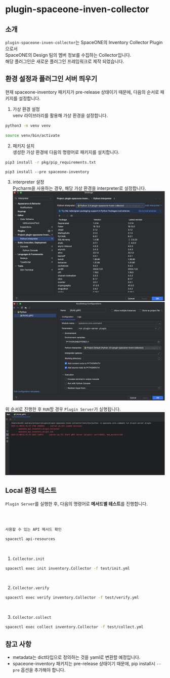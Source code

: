 # plugin-spaceone-inven-collector

## 소개
`plugin-spaceone-inven-collector`는 SpaceONE의 Inventory Collector Plugin으로서  
SpaceONE의 Design 팀의 멤버 정보를 수집하는 Collector입니다.    
해당 플러그인은 새로운 플러그인 프레임워크로 제작 되었습니다.

## 환경 설정과 플러그인 서버 띄우기
현재 spaceone-inventory 패키지가 pre-release 상태이기 때문에, 다음의 순서로 패키지를 설정합니다.

1) 가상 환경 설정  
venv 라이브러리를 활용해 가상 환경을 설정합니다.
```bash
python3 -m venv venv
```
```bash
source venv/bin/activate
```

2) 패키지 설치  
생성한 가상 환경에 다음의 명령어로 패키지를 설치합니다.
```bash
pip3 install -r pkg/pip_requirements.txt
```
```angular2html
pip3 install --pre spaceone-inventory
```

3) interpreter 설정  
    Pycharm을 사용하는 경우, 해당 가상 환경을 interpreter로 설정합니다.  
![img.png](docs/interpreter_settings.png)
![img.png](docs/run_settings.png)

위 순서로 진행한 후 `RUN`할 경우 `Plugin Server`가 실행됩니다.  
![img.png](docs/run_plugin_server.png)


## Local 환경 테스트
`Plugin Server`를 실행한 후, 다음의 명령어로 **메서드별 테스트**를 진행합니다.

<br>
<br>

`사용할 수 있는 API 메서드 확인`
```bash
spacectl api-resources
```

<br>

1) `Collector.init`
```bash
spacectl exec init inventory.Collector -f test/init.yml
```

<br>

2) `Collector.verify`
```bash
spacectl exec verify inventory.Collector -f test/verify.yml
```

<br>

3) `Collector.collect`
```bash
spacectl exec collect inventory.Collector -f test/collect.yml
```


## 참고 사항
* metadata는 dict타입으로 정의하는 것을 yaml로 변환할 예정입니다.
* spaceone-inventory 패키지는 pre-release 상태이기 때문에, pip install시 `--pre` 옵션을 추가해야 합니다.